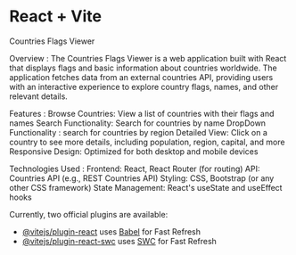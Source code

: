 # React + Vite

Countries Flags Viewer

Overview :
The Countries Flags Viewer is a web application built with React that displays flags and basic information about countries worldwide. The application fetches data from an external countries API, providing users with an interactive experience to explore country flags, names, and other relevant details.

Features :
Browse Countries: View a list of countries with their flags and names
Search Functionality: Search for countries by name
DropDown Functionality : search for countries by region
Detailed View: Click on a country to see more details, including population, region, capital, and more
Responsive Design: Optimized for both desktop and mobile devices

Technologies Used :
Frontend: React, React Router (for routing)
API: Countries API (e.g., REST Countries API)
Styling: CSS, Bootstrap (or any other CSS framework)
State Management: React's useState and useEffect hooks

Currently, two official plugins are available:

- [@vitejs/plugin-react](https://github.com/vitejs/vite-plugin-react/blob/main/packages/plugin-react/README.md) uses [Babel](https://babeljs.io/) for Fast Refresh
- [@vitejs/plugin-react-swc](https://github.com/vitejs/vite-plugin-react-swc) uses [SWC](https://swc.rs/) for Fast Refresh
